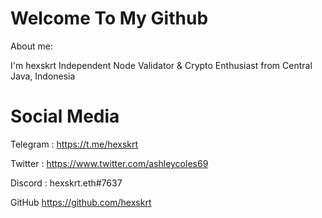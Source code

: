 # Welcome To My Github
About me:

I'm hexskrt Independent Node Validator & Crypto Enthusiast from Central Java, Indonesia

# Social Media

Telegram : https://t.me/hexskrt

Twitter : https://www.twitter.com/ashleycoles69

Discord : hexskrt.eth#7637

GitHub https://github.com/hexskrt
